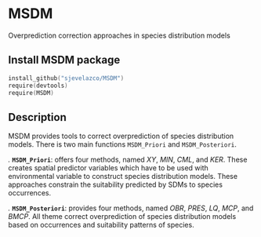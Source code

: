 # MSDM
Overprediction correction approaches in species distribution models


## Install MSDM package

```c
install_github("sjevelazco/MSDM")
require(devtools)
require(MSDM)
```


## Description

MSDM provides tools to correct overprediction of species distribution models. There is two main functions `MSDM_Priori` and `MSDM_Posteriori`. 

*.* **`MSDM_Priori`**: offers four methods, named *XY*, *MIN*,  *CML*, and *KER*. These creates spatial predictor variables which have to be used with environmental variable to construct species distribution models. These approaches constrain the suitability predicted by SDMs to species occurrences.

*.* **`MSDM_Posteriori`**: provides four methods, named *OBR*, *PRES*, *LQ*, *MCP*, and *BMCP*. All theme correct overprediction of species distribution models based on occurrences and suitability patterns of species. 


